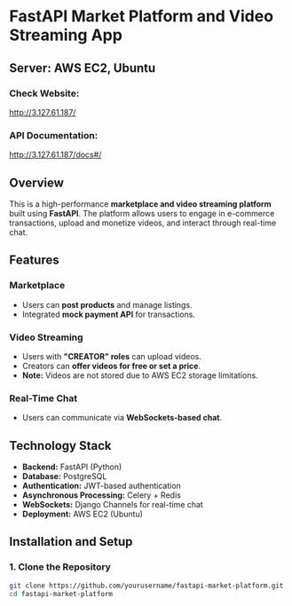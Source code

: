# FastAPI Market Platform and Video Streaming App

## **Server: AWS EC2, Ubuntu**

### **Check Website:**  
<a href="http://3.127.61.187/" target="_blank">http://3.127.61.187/</a>  

### **API Documentation:**  
<a href="http://3.127.61.187/docs#/" target="_blank">http://3.127.61.187/docs#/</a>  

## **Overview**
This is a high-performance **marketplace and video streaming platform** built using **FastAPI**. The platform allows users to engage in e-commerce transactions, upload and monetize videos, and interact through real-time chat.

## **Features**
### **Marketplace**
- Users can **post products** and manage listings.  
- Integrated **mock payment API** for transactions.  

### **Video Streaming**
- Users with **"CREATOR" roles** can upload videos.  
- Creators can **offer videos for free or set a price**.  
- **Note:** Videos are not stored due to AWS EC2 storage limitations.  

### **Real-Time Chat**
- Users can communicate via **WebSockets-based chat**.  

## **Technology Stack**
- **Backend:** FastAPI (Python)  
- **Database:** PostgreSQL  
- **Authentication:** JWT-based authentication  
- **Asynchronous Processing:** Celery + Redis  
- **WebSockets:** Django Channels for real-time chat  
- **Deployment:** AWS EC2 (Ubuntu)  

## **Installation and Setup**
### **1. Clone the Repository**
```sh
git clone https://github.com/yourusername/fastapi-market-platform.git
cd fastapi-market-platform
